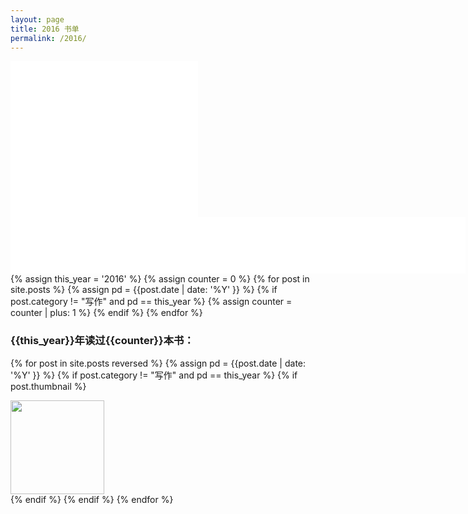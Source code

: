 ```yaml
---
layout: page
title: 2016 书单
permalink: /2016/
---
```


<iframe class="sm-banner" src="//rcm-cn.amazon-adsystem.com/e/cm?t=read02-23&o=28&p=12&l=ur1&category=books&banner=1JBWHCFQYWBM1B3M9V02&f=ifr" width="300" height="250" scrolling="no" border="0" marginwidth="0" style="border:none;max-width:800px;max-height:600px;" frameborder="0"></iframe>

<iframe class="big-banner" src="//rcm-cn.amazon-adsystem.com/e/cm?t=read02-23&o=28&p=48&l=ur1&category=books&banner=0ZE9A0W562GXCD46ZZ82&f=ifr" width="728" height="90" scrolling="no" border="0" marginwidth="0" style="border:none;max-width:800px;max-height:600px;" frameborder="0"></iframe>

<div class="home content">
<div class="readings-list">
{% assign this_year = '2016' %}
{% assign counter = 0 %}
{% for post in site.posts  %}
    {% assign pd = {{post.date | date: '%Y' }} %}
    {% if post.category != "写作" and pd == this_year %}
        {% assign counter = counter | plus: 1 %}
    {% endif %}
{% endfor %}
<h3 >
<span class='header-year'>{{this_year}}</span>年读过<span class='header-counter'>{{counter}}</span>本书：
</h3>

{% for post in site.posts reversed %}
    {% assign pd = {{post.date | date: '%Y' }} %}
    {% if post.category != "写作" and pd == this_year %}
        {% if post.thumbnail %}
            <div  class="thumbnails">
            <a href="{{  post.url | prepend: site.baseurl  }}">
            <img src="{{post.thumbnail | prepend: site.baseurl }}" width='150'>
            </a>
            </div>
        {% endif %}
    {% endif %}
{% endfor %}
</div>
</div>
